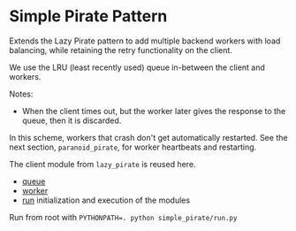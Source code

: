 # Simple Pirate Pattern

Extends the Lazy Pirate pattern to add multiple backend workers with load
balancing, while retaining the retry functionality on the client.

We use the LRU (least recently used) queue in-between the client and workers.

Notes:
* When the client times out, but the worker later gives the response to the
  queue, then it is discarded.

In this scheme, workers that crash don't get automatically restarted. See the next section, `paranoid_pirate`, for worker heartbeats and restarting.

The client module from `lazy_pirate` is reused here.

* [queue](./queue.py)
* [worker](./worker.py)
* [run](./run.py) initialization and execution of the modules

Run from root with `PYTHONPATH=. python simple_pirate/run.py`
